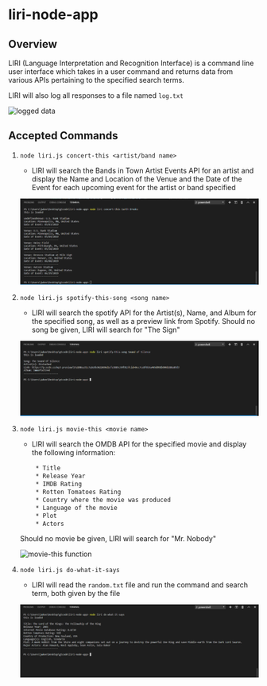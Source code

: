 # liri-node-app

## Overview

LIRI (Language Interpretation and Recognition Interface) is a command line user interface which takes in a user command and returns data from various APIs pertaining to the specified search terms.

LIRI will also log all responses to a file named `log.txt`

![logged data](./assets/logged-data.png)

## Accepted Commands

1. `node liri.js concert-this <artist/band name>`

    * LIRI will search the Bands in Town Artist Events API for an artist and display the Name and Location of the Venue and the Date of the Event for each upcoming event for the artist or band specified

    ![concert-this function](./assets/concert-this.png)

2. `node liri.js spotify-this-song <song name>`

    * LIRI will search the spotify API for the Artist(s), Name, and Album for the specified song, as well as a preview link from Spotify. Should no song be given, LIRI will search for "The Sign"

    ![spotify-this-song function](./assets/spotify-this-song.png)

3. `node liri.js movie-this <movie name>`

    * LIRI will search the OMDB API for the specified movie and display the following information:
        ```
         * Title
         * Release Year
         * IMDB Rating
         * Rotten Tomatoes Rating
         * Country where the movie was produced
         * Language of the movie
         * Plot
         * Actors
        ```
    Should no movie be given, LIRI will search for "Mr. Nobody"

    ![movie-this function](./assets/movie-this-song.png)

4. `node liri.js do-what-it-says`

    * LIRI will read the `random.txt` file and run the command and search term, both given by the file

    ![do-what-it-says function](./assets/do-what-it-says.png)